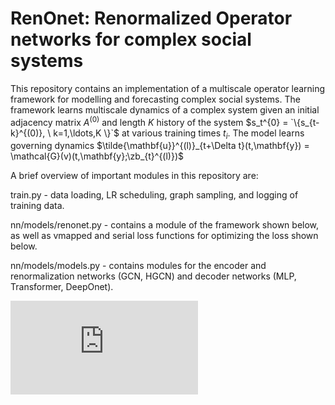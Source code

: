 # RenOnet: Renormalized Operator networks for complex social systems

This repository contains an implementation of a multiscale operator learning framework for modelling and forecasting complex social systems. The framework learns multiscale dynamics of a complex system given an initial adjacency matrix $A^{(0)}$ and length $K$ history of the system $s_t^{0} = `\{s_{t-k}^{(0)}, \ k=1,\ldots,K \}`$  at various training times $t_i$. The model learns governing dynamics $\tilde{\mathbf{u}}^{(l)}_{t+\Delta t}(t,\mathbf{y}) = \mathcal{G}(v)(t,\mathbf{y};\zb_{t}^{(l)})$

A brief overview of important modules in this repository are:

train.py - data loading, LR scheduling, graph sampling, and logging of training data.

nn/models/renonet.py - contains a module of the framework shown below, as well as vmapped and serial loss functions for optimizing the loss shown below.

nn/models/models.py - contains modules for the encoder and renormalization networks (GCN, HGCN) and decoder networks (MLP, Transformer, DeepOnet).


![RenONet_implementation.pdf](https://github.com/nngabe/renonet/files/13127626/RenONet_implementation.pdf)

